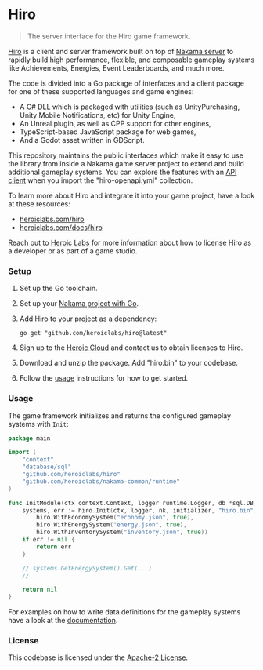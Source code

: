 Hiro
===

> The server interface for the Hiro game framework.

[Hiro](https://heroiclabs.com/hiro/) is a client and server framework built on top of [Nakama server](https://heroiclabs.com/nakama/) to rapidly build high performance, flexible, and composable gameplay systems like Achievements, Energies, Event Leaderboards, and much more.

The code is divided into a Go package of interfaces and a client package for one of these supported languages and game engines:

- A C# DLL which is packaged with utilities (such as UnityPurchasing, Unity Mobile Notifications, etc) for Unity Engine,
- An Unreal plugin, as well as CPP support for other engines,
- TypeScript-based JavaScript package for web games,
- And a Godot asset written in GDScript.

This repository maintains the public interfaces which make it easy to use the library from inside a Nakama game server project to extend and build additional gameplay systems. You can explore the features with an [API client](https://www.usebruno.com/) when you import the "hiro-openapi.yml" collection.

To learn more about Hiro and integrate it into your game project, have a look at these resources:

- [heroiclabs.com/hiro](https://heroiclabs.com/hiro/)
- [heroiclabs.com/docs/hiro](https://heroiclabs.com/docs/hiro/)

Reach out to [Heroic Labs](mailto:sales@heroiclabs.com) for more information about how to license Hiro as a developer or as part of a game studio.

### Setup

1. Set up the Go toolchain.
2. Set up your [Nakama project with Go](https://heroiclabs.com/docs/nakama/server-framework/go-runtime/#initialize-the-project).
3. Add Hiro to your project as a dependency:

   ```shell
   go get "github.com/heroiclabs/hiro@latest"
   ```

4. Sign up to the [Heroic Cloud](https://cloud.heroiclabs.com) and contact us to obtain licenses to Hiro.
5. Download and unzip the package. Add "hiro.bin" to your codebase.
6. Follow the [usage](#usage) instructions for how to get started.

### Usage

The game framework initializes and returns the configured gameplay systems with `Init`: 

```go
package main

import (
	"context"
	"database/sql"
	"github.com/heroiclabs/hiro"
	"github.com/heroiclabs/nakama-common/runtime"
)

func InitModule(ctx context.Context, logger runtime.Logger, db *sql.DB, nk runtime.NakamaModule, initializer runtime.Initializer) error {
	systems, err := hiro.Init(ctx, logger, nk, initializer, "hiro.bin", "LicenseKey",
		hiro.WithEconomySystem("economy.json", true),
		hiro.WithEnergySystem("energy.json", true),
		hiro.WithInventorySystem("inventory.json", true))
	if err != nil {
		return err
	}

	// systems.GetEnergySystem().Get(...)
	// ...

	return nil
}
```

For examples on how to write data definitions for the gameplay systems have a look at the [documentation](https://heroiclabs.com/docs/hiro/).

### License

This codebase is licensed under the [Apache-2 License](https://github.com/heroiclabs/hiro/blob/master/LICENSE).

